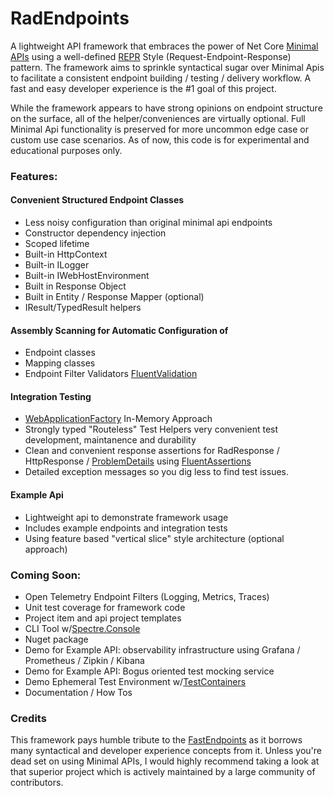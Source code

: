 # RadEndpoints
A lightweight API framework that embraces the power of Net Core [Minimal APIs](https://learn.microsoft.com/en-us/aspnet/core/tutorials/min-web-api?view=aspnetcore-8.0&tabs=visual-studio) using a well-defined [REPR](https://www.apitemplatepack.com/docs/introduction/repr-pattern/) Style (Request-Endpoint-Response) pattern.  The framework aims to sprinkle syntactical sugar over Minimal Apis to facilitate a consistent endpoint building / testing / delivery workflow. A fast and easy developer experience is the #1 goal of this project.

While the framework appears to have strong opinions on endpoint structure on the surface, all of the helper/conveniences are virtually optional. Full Minimal Api functionality is preserved for more uncommon edge case or custom use case scenarios.  As of now, this code is for experimental and educational purposes only. 

### Features:
#### Convenient Structured Endpoint Classes
- Less noisy configuration than original minimal api endpoints
- Constructor dependency injection
- Scoped lifetime
- Built-in HttpContext
- Built-in ILogger<EndpointName>
- Built-in IWebHostEnvironment
- Built in Response Object
- Built in Entity / Response Mapper (optional)
- IResult/TypedResult helpers
  
#### Assembly Scanning for Automatic Configuration of
- Endpoint classes
- Mapping classes
- Endpoint Filter Validators [FluentValidation](https://docs.fluentvalidation.net/en/latest/)

#### Integration Testing
- [WebApplicationFactory](https://learn.microsoft.com/en-us/aspnet/core/test/integration-tests?view=aspnetcore-8.0) In-Memory Approach
- Strongly typed "Routeless" Test Helpers very convenient test development, maintanence and durability
- Clean and convenient response assertions for RadResponse / HttpResponse / [ProblemDetails](https://learn.microsoft.com/en-us/dotnet/api/microsoft.aspnetcore.mvc.problemdetails?view=aspnetcore-8.0) using [FluentAssertions](https://fluentassertions.com/introduction)
- Detailed exception messages so you dig less to find test issues.
  
#### Example Api
- Lightweight api to demonstrate framework usage
- Includes example endpoints and integration tests
- Using feature based "vertical slice" style architecture (optional approach)
  
### Coming Soon:
- Open Telemetry Endpoint Filters (Logging, Metrics, Traces)
- Unit test coverage for framework code
- Project item and api project templates
- CLI Tool w/[Spectre.Console](https://spectreconsole.net/)
- Nuget package
- Demo for Example API: observability infrastructure using Grafana / Prometheus / Zipkin / Kibana
- Demo for Example API: Bogus oriented test mocking service
- Demo Ephemeral Test Environment w/[TestContainers](https://testcontainers.com/) 
- Documentation / How Tos

### Credits
This framework pays humble tribute to the [FastEndpoints](https://fast-endpoints.com/) as it borrows many syntactical and developer experience concepts from it.  Unless you're dead set on using Minimal APIs, I would highly recommend taking a look at that superior project which is actively maintained by a large community of contributors.
